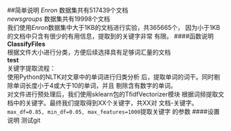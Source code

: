 ##简单说明
*Enron* 数据集共有517439个文档 <br>
*newsgroups* 数据集共有19998个文档 <br>
我们使用*Enron*数据集中大于1KB的文档进行实验，共365665个，
因为小于1KB的文档中只含有很少的有用信息，提取到的关键字非常
有限。
####函数说明
**ClassifyFiles**  
根据文件大小进行分类，方便后续选择具有足够词汇量的文档<br>
**test**<br>
关键字提取流程：<br>
使用Python的NLTK对文章中的单词进行归类分析
后，提取单词的词干。同时剔除单词长度小于4或大于10的单词，并且
剔除含有数字的单词。<br>
对文件进行预处理后，我们使用sklearn包的TfidfVectorizer模块
根据词频提取文档中的关键字。最终我们提取得到XX个关键字，共XX对
文档-关键字。<br>
`max_df=0.85, min_df=0.05, max_features=1000`提取关键字
的参数
####设置说明
测试git
